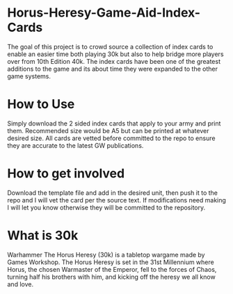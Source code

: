 # Horus-Heresy-Game-Aid-Index-Cards
The goal of this project is to crowd source a collection of index cards to enable an easier time both playing 30k but also to help bridge more players over from 10th Edition 40k. The index cards have been one of the greatest additions to the game and its about time they were expanded to the other game systems. 

# How to Use
Simply download the 2 sided index cards that apply to your army and print them. Recommended size would be A5 but can be printed at whatever desired size.
All cards are vetted before committed to the repo to ensure they are accurate to the latest GW publications. 

# How to get involved
Download the template file and add in the desired unit, then push it to the repo and I will vet the card per the source text. If modifications need making I will let you know otherwise they will  be committed to the repository. 

# What is 30k
Warhammer The Horus Heresy (30k) is a tabletop wargame made by Games Workshop. The Horus Heresy is set in the 31st Millennium where Horus, the chosen Warmaster of the Emperor, fell to the forces of Chaos, turning half his brothers with him, and kicking off the heresy we all know and love.
